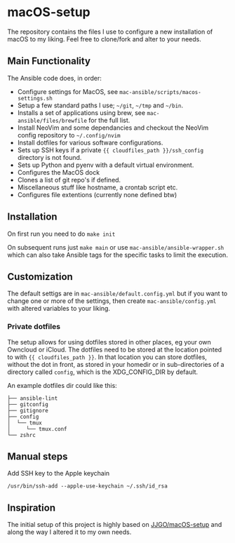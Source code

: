 # macOS-setup

The repository contains the files I use to configure a new installation of macOS to my liking. Feel free to clone/fork and alter to your needs.

## Main Functionality

The Ansible code does, in order:

- Configure settings for MacOS, see `mac-ansible/scripts/macos-settings.sh`
- Setup a few standard paths I use; `~/git`, `~/tmp` and `~/bin`.
- Installs a set of applications using brew, see `mac-ansible/files/brewfile` for the full list.
- Install NeoVim and some dependancies and checkout the NeoVim config repository to `~/.config/nvim`
- Install dotfiles for various software configurations.
- Sets up SSH keys if a private `{{ cloudfiles_path }}/ssh_config` directory is not found.
- Sets up Python and pyenv with a default virtual environment.
- Configures the MacOS dock
- Clones a list of git repo's if defined.
- Miscellaneous stuff like hostname, a crontab script etc.
- Configures file extentions (currently none defined btw)

## Installation

On first run you need to do `make init`

On subsequent runs just `make main` or use `mac-ansible/ansible-wrapper.sh` which can also take Ansible tags for the specific tasks to limit the execution.

## Customization

The default settigs are in `mac-ansible/default.config.yml` but if you want to change one or more of the settings, then create `mac-ansible/config.yml` with altered variables to your liking.

### Private dotfiles

The setup allows for using dotfiles stored in other places, eg your own Owncloud or iCloud. The dotfiles need to be stored at the location pointed to with `{{ cloudfiles_path }}`.
In that location you can store dotfiles, without the dot in front, as stored in your homedir or in sub-directories of a directory called `config`, which is the XDG_CONFIG_DIR by default.

An example dotfiles dir could like this:

```
├── ansible-lint
├── gitconfig
├── gitignore
├── config
│  └── tmux
│     └── tmux.conf
└── zshrc
```

## Manual steps

Add SSH key to the Apple keychain

```
/usr/bin/ssh-add --apple-use-keychain ~/.ssh/id_rsa
```

## Inspiration

The initial setup of this project is highly based on [JJGO/macOS-setup](https://github.com/JJGO/macOS-setup) and along the way I altered it to my own needs.

